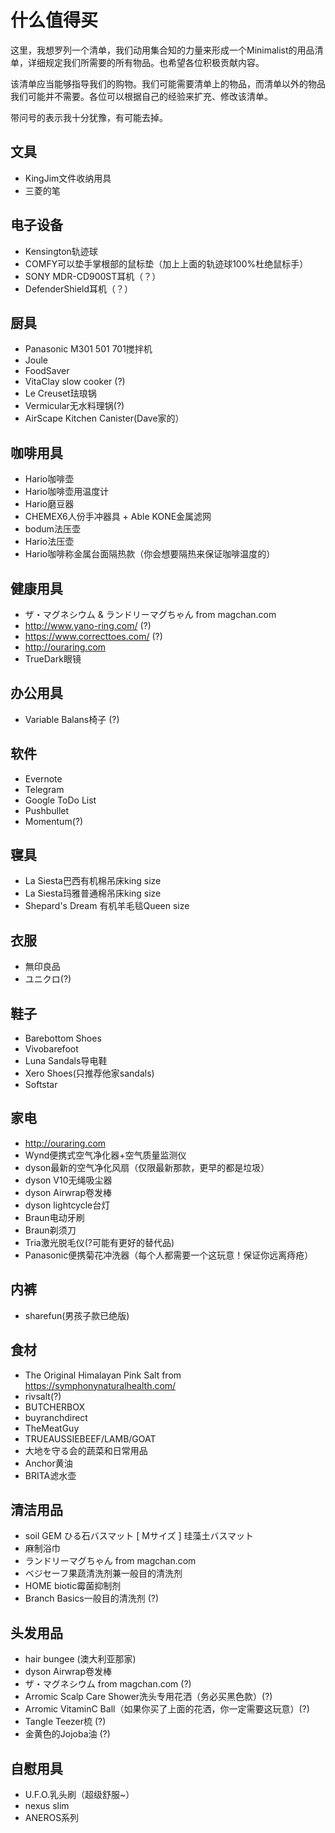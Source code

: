 # 什么值得买

这里，我想罗列一个清单，我们动用集合知的力量来形成一个Minimalist的用品清单，详细规定我们所需要的所有物品。也希望各位积极贡献内容。

该清单应当能够指导我们的购物。我们可能需要清单上的物品，而清单以外的物品我们可能并不需要。各位可以根据自己的经验来扩充、修改该清单。

带问号的表示我十分犹豫，有可能去掉。

## 文具
* KingJim文件收纳用具
* 三菱的笔

## 电子设备
* Kensington轨迹球
* COMFY可以垫手掌根部的鼠标垫（加上上面的轨迹球100%杜绝鼠标手）
* SONY MDR-CD900ST耳机（？）
* DefenderShield耳机（？）

## 厨具
* Panasonic M301 501 701搅拌机
* Joule
* FoodSaver
* VitaClay slow cooker (?)
* Le Creuset珐琅锅
* Vermicular无水料理锅(?)
* AirScape Kitchen Canister(Dave家的）

## 咖啡用具
* Hario咖啡壶
* Hario咖啡壶用温度计
* Hario磨豆器
* CHEMEX6人份手冲器具 + Able KONE金属滤网
* bodum法压壶
* Hario法压壶
* Hario咖啡称金属台面隔热款（你会想要隔热来保证咖啡温度的）

## 健康用具
* ザ・マグネシウム & ランドリーマグちゃん from magchan.com
* http://www.yano-ring.com/ (?)
* https://www.correcttoes.com/ (?)
* http://ouraring.com
* TrueDark眼镜

## 办公用具
* Variable Balans椅子 (?)

## 软件
* Evernote
* Telegram
* Google ToDo List
* Pushbullet
* Momentum(?)

## 寝具
* La Siesta巴西有机棉吊床king size
* La Siesta玛雅普通棉吊床king size
* Shepard's Dream 有机羊毛毯Queen size


## 衣服
* 無印良品
* ユニクロ(?)

## 鞋子
* Barebottom Shoes
* Vivobarefoot
* Luna Sandals导电鞋
* Xero Shoes(只推荐他家sandals)
* Softstar

## 家电
* http://ouraring.com
* Wynd便携式空气净化器+空气质量监测仪
* dyson最新的空气净化风扇（仅限最新那款，更早的都是垃圾）
* dyson V10无绳吸尘器
* dyson Airwrap卷发棒
* dyson lightcycle台灯
* Braun电动牙刷
* Braun剃须刀
* Tria激光脱毛仪(?可能有更好的替代品)
* Panasonic便携菊花冲洗器（每个人都需要一个这玩意！保证你远离痔疮）

## 内裤
* sharefun(男孩子款已绝版)

## 食材
* The Original Himalayan Pink Salt from https://symphonynaturalhealth.com/
* rivsalt(?)
* BUTCHERBOX
* buyranchdirect
* TheMeatGuy
* TRUEAUSSIEBEEF/LAMB/GOAT
* 大地を守る会的蔬菜和日常用品
* Anchor黄油
* BRITA滤水壶

## 清洁用品
* soil GEM ひる石バスマット [ Mサイズ ] 珪藻土バスマット
* 麻制浴巾
* ランドリーマグちゃん from magchan.com
* ベジセーフ果蔬清洗剂兼一般目的清洗剂
* HOME biotic霉菌抑制剂
* Branch Basics一般目的清洗剂 (?)

## 头发用品
* hair bungee (澳大利亚那家)
* dyson Airwrap卷发棒
* ザ・マグネシウム from magchan.com (?)
* Arromic Scalp Care Shower洗头专用花洒（务必买黑色款）(?)
* Arromic VitaminC Ball（如果你买了上面的花洒，你一定需要这玩意）(?)
* Tangle Teezer梳 (?)
* 金黄色的Jojoba油 (?)

## 自慰用具
* U.F.O.乳头刷（超级舒服~）
* nexus slim
* ANEROS系列
